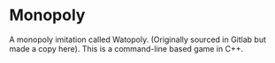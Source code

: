 # Monopoly
 A monopoly imitation called Watopoly. (Originally sourced in Gitlab but made a copy here).
This is a command-line based game in C++.
